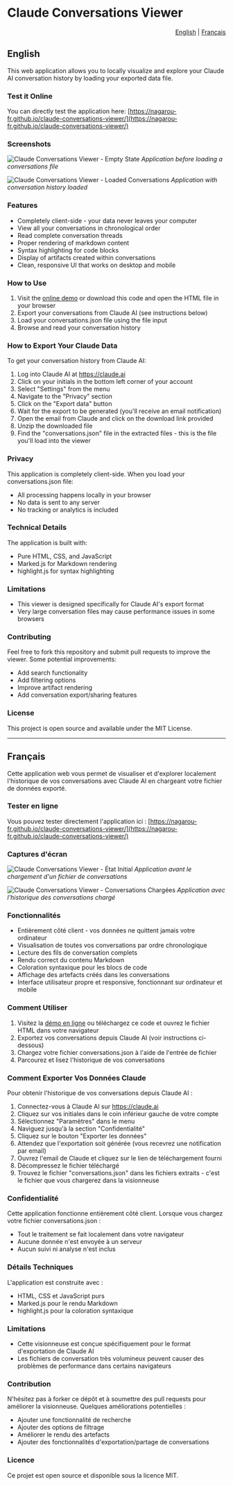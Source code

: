 # Claude Conversations Viewer

<div align="right">
  <a href="#english">English</a> | 
  <a href="#français">Français</a>
</div>

<a id="english"></a>
## English

This web application allows you to locally visualize and explore your Claude AI conversation history by loading your exported data file.

### Test it Online

You can directly test the application here: [https://nagarou-fr.github.io/claude-conversations-viewer/](https://nagarou-fr.github.io/claude-conversations-viewer/)

### Screenshots

![Claude Conversations Viewer - Empty State](claude-viewer-empty.png)
*Application before loading a conversations file*

![Claude Conversations Viewer - Loaded Conversations](claude-viewer-loaded.png)
*Application with conversation history loaded*

### Features

- Completely client-side - your data never leaves your computer
- View all your conversations in chronological order
- Read complete conversation threads
- Proper rendering of markdown content
- Syntax highlighting for code blocks
- Display of artifacts created within conversations
- Clean, responsive UI that works on desktop and mobile

### How to Use

1. Visit the [online demo](https://nagarou-fr.github.io/claude-conversations-viewer/) or download this code and open the HTML file in your browser
2. Export your conversations from Claude AI (see instructions below)
3. Load your conversations.json file using the file input
4. Browse and read your conversation history

### How to Export Your Claude Data

To get your conversation history from Claude AI:

1. Log into Claude AI at https://claude.ai
2. Click on your initials in the bottom left corner of your account
3. Select "Settings" from the menu
4. Navigate to the "Privacy" section
5. Click on the "Export data" button
6. Wait for the export to be generated (you'll receive an email notification)
7. Open the email from Claude and click on the download link provided
8. Unzip the downloaded file
9. Find the "conversations.json" file in the extracted files - this is the file you'll load into the viewer

### Privacy

This application is completely client-side. When you load your conversations.json file:

- All processing happens locally in your browser
- No data is sent to any server
- No tracking or analytics is included

### Technical Details

The application is built with:

- Pure HTML, CSS, and JavaScript
- Marked.js for Markdown rendering
- highlight.js for syntax highlighting

### Limitations

- This viewer is designed specifically for Claude AI's export format
- Very large conversation files may cause performance issues in some browsers

### Contributing

Feel free to fork this repository and submit pull requests to improve the viewer. Some potential improvements:

- Add search functionality
- Add filtering options
- Improve artifact rendering
- Add conversation export/sharing features

### License

This project is open source and available under the MIT License.

---

<a id="français"></a>
## Français

Cette application web vous permet de visualiser et d'explorer localement l'historique de vos conversations avec Claude AI en chargeant votre fichier de données exporté.

### Tester en ligne

Vous pouvez tester directement l'application ici : [https://nagarou-fr.github.io/claude-conversations-viewer/](https://nagarou-fr.github.io/claude-conversations-viewer/)

### Captures d'écran

![Claude Conversations Viewer - État Initial](claude-viewer-empty.png)
*Application avant le chargement d'un fichier de conversations*

![Claude Conversations Viewer - Conversations Chargées](claude-viewer-loaded.png)
*Application avec l'historique des conversations chargé*

### Fonctionnalités

- Entièrement côté client - vos données ne quittent jamais votre ordinateur
- Visualisation de toutes vos conversations par ordre chronologique
- Lecture des fils de conversation complets
- Rendu correct du contenu Markdown
- Coloration syntaxique pour les blocs de code
- Affichage des artefacts créés dans les conversations
- Interface utilisateur propre et responsive, fonctionnant sur ordinateur et mobile

### Comment Utiliser

1. Visitez la [démo en ligne](https://nagarou-fr.github.io/claude-conversations-viewer/) ou téléchargez ce code et ouvrez le fichier HTML dans votre navigateur
2. Exportez vos conversations depuis Claude AI (voir instructions ci-dessous)
3. Chargez votre fichier conversations.json à l'aide de l'entrée de fichier
4. Parcourez et lisez l'historique de vos conversations

### Comment Exporter Vos Données Claude

Pour obtenir l'historique de vos conversations depuis Claude AI :

1. Connectez-vous à Claude AI sur https://claude.ai
2. Cliquez sur vos initiales dans le coin inférieur gauche de votre compte
3. Sélectionnez "Paramètres" dans le menu
4. Naviguez jusqu'à la section "Confidentialité"
5. Cliquez sur le bouton "Exporter les données"
6. Attendez que l'exportation soit générée (vous recevrez une notification par email)
7. Ouvrez l'email de Claude et cliquez sur le lien de téléchargement fourni
8. Décompressez le fichier téléchargé
9. Trouvez le fichier "conversations.json" dans les fichiers extraits - c'est le fichier que vous chargerez dans la visionneuse

### Confidentialité

Cette application fonctionne entièrement côté client. Lorsque vous chargez votre fichier conversations.json :

- Tout le traitement se fait localement dans votre navigateur
- Aucune donnée n'est envoyée à un serveur
- Aucun suivi ni analyse n'est inclus

### Détails Techniques

L'application est construite avec :

- HTML, CSS et JavaScript purs
- Marked.js pour le rendu Markdown
- highlight.js pour la coloration syntaxique

### Limitations

- Cette visionneuse est conçue spécifiquement pour le format d'exportation de Claude AI
- Les fichiers de conversation très volumineux peuvent causer des problèmes de performance dans certains navigateurs

### Contribution

N'hésitez pas à forker ce dépôt et à soumettre des pull requests pour améliorer la visionneuse. Quelques améliorations potentielles :

- Ajouter une fonctionnalité de recherche
- Ajouter des options de filtrage
- Améliorer le rendu des artefacts
- Ajouter des fonctionnalités d'exportation/partage de conversations

### Licence

Ce projet est open source et disponible sous la licence MIT.